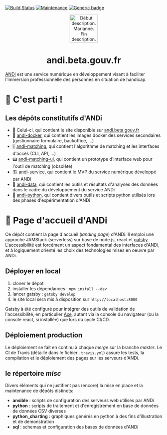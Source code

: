 [![Build Status](https://travis-ci.org/betagouv/andi.svg?branch=master)](https://travis-ci.org/betagouv/andi)
[![Maintenance](https://img.shields.io/badge/Maintained%3F-no-red.svg)](https://GitHub.com/betagouv/andi-matching/graphs/commit-activity)
[![Generic badge](https://img.shields.io/badge/ANDi-toujours-green.svg)](https://shields.io/)
<p align="center">
  <a href="https://andi.beta.gouv.fr">
    <img alt="Début description. Marianne. Fin description." src="https://upload.wikimedia.org/wikipedia/fr/3/38/Logo_de_la_R%C3%A9publique_fran%C3%A7aise_%281999%29.svg" width="90" />
  </a>
</p>
<h1 align="center">
  andi.beta.gouv.fr
</h1>

[ANDi](https://andi.beta.gouv.fr) est une service numérique en développement visant à faciliter l'immersion professionnelle des personnes en situation de handicap.

# 🚀 C'est parti !

## Les dépôts constitutifs d'ANDi

- 🧭 Celui-ci, qui contient le site disponible sur [andi.beta.gouv.fr](https://andi.beta.gouv.fr)
- 🐳 [andi-docker](https://github.com/betagouv/andi-docker/), qui contient les images docker des services secondaires (gestionnaire formulaire, backoffice, ...)
- 🎚 [andi-matching](https://github.com/betagouv/andi-matching/), qui contient l'algorithme de matching et les interfaces d'accès (CLI, API, ...)
- 📟 [andi-matching-ui](https://github.com/betagouv/andi-matching-ui/), qui contient un prototype d'interface web pour l'outil de matching (obsolète)
- 🏗 [andi-service](https://github.com/betagouv/andi-service), qui contient le MVP du service numérique développé par ANDi
- 🧪 [andi-data](https://github.com/betagouv/andi-data), qui contient les outils et résultats d'analyses des données dans le cadre du développement du service ANDi
- 🐍 [andi-python](https://github.com/betagouv/andi-python), qui contient divers outils et scripts python utilisés lors des phases d'expérimentation d'ANDi


# 🧭 Page d'accueil d'ANDi
Ce dépôt contient la page d'accueil (_landing page_) d'ANDi. Il emploi une approche JAMStack (serverless) sur base de node.js, react et [gatsby](https://www.gatsbyjs.org/). L'accessibilité est forcément un aspect fondamental des interfaces d'ANDi, et à logiquement orienté les choix des technologies mises en oeuvre par ANDi.

## Déployer en local
1. cloner le dépot
2. installer les dépendances : `npm install --dev`
3. lancer gatsby : `gatsby develop`
4. le site local sera mis à disposition sur `http://localhost:8000`

Gatsby à été configuré pour intégrer des outils de validation de l'accessibilité, en particulier [Axe](https://www.deque.com/axe/), autant via la console du navigateur (ou la console react, si installée) que lors du cycle CI/CD.

## Déploiement production
Le déploiement se fait en continu à chaque _merge_ sur la branche _master_. Le CI de Travis (détaillé dans le fichier `.travis.yml`) assure les tests, la compilation et le déploiement des pages sur les serveurs d'ANDi.

## le répertoire _misc_
Divers éléments qui ne justifient pas (encore) la mise en place et la maintenance de dépôts distincts:
- **ansible** : scripts de configuration des serveurs web utilisés par ANDi
- **python** : scripts de traitement et d'enregistrement en base de données de données CSV diverses
- **python_charting** : graphiques générés en python à des fins d'illustration et de demonstration
- **sql** : schemas et configuration des bases de données d'ANDi

